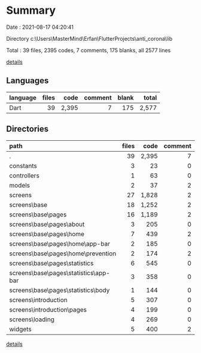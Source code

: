 # Summary

Date : 2021-08-17 04:20:41

Directory c:\Users\MasterMind\Erfan\FlutterProjects\anti_corona\lib

Total : 39 files,  2395 codes, 7 comments, 175 blanks, all 2577 lines

[details](details.md)

## Languages
| language | files | code | comment | blank | total |
| :--- | ---: | ---: | ---: | ---: | ---: |
| Dart | 39 | 2,395 | 7 | 175 | 2,577 |

## Directories
| path | files | code | comment | blank | total |
| :--- | ---: | ---: | ---: | ---: | ---: |
| . | 39 | 2,395 | 7 | 175 | 2,577 |
| constants | 3 | 23 | 0 | 7 | 30 |
| controllers | 1 | 63 | 0 | 3 | 66 |
| models | 2 | 37 | 2 | 7 | 46 |
| screens | 27 | 1,828 | 2 | 104 | 1,934 |
| screens\base | 18 | 1,252 | 2 | 60 | 1,314 |
| screens\base\pages | 16 | 1,189 | 2 | 55 | 1,246 |
| screens\base\pages\about | 3 | 205 | 0 | 8 | 213 |
| screens\base\pages\home | 7 | 439 | 2 | 25 | 466 |
| screens\base\pages\home\app-bar | 2 | 185 | 0 | 6 | 191 |
| screens\base\pages\home\prevention | 2 | 174 | 2 | 11 | 187 |
| screens\base\pages\statistics | 6 | 545 | 0 | 22 | 567 |
| screens\base\pages\statistics\app-bar | 3 | 358 | 0 | 12 | 370 |
| screens\base\pages\statistics\body | 1 | 144 | 0 | 4 | 148 |
| screens\introduction | 5 | 307 | 0 | 18 | 325 |
| screens\introduction\pages | 4 | 199 | 0 | 12 | 211 |
| screens\loading | 4 | 269 | 0 | 26 | 295 |
| widgets | 5 | 400 | 2 | 51 | 453 |

[details](details.md)